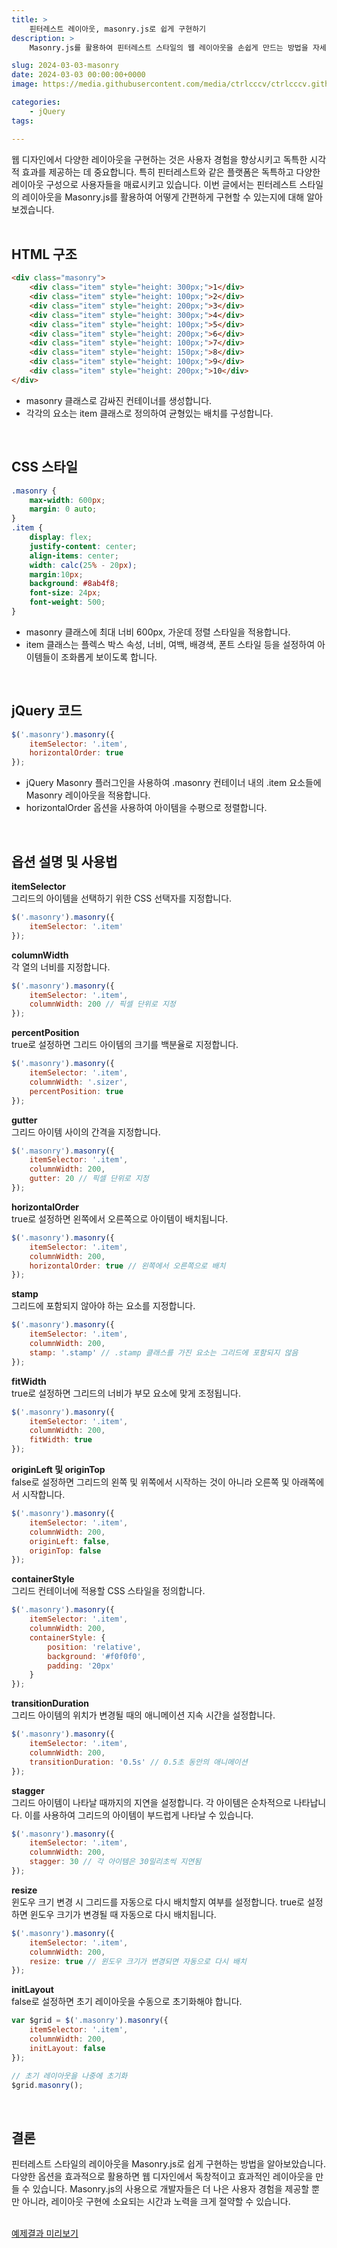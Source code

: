 ```yaml
---
title: >  
    핀터레스트 레이아웃, masonry.js로 쉽게 구현하기
description: >  
    Masonry.js를 활용하여 핀터레스트 스타일의 웹 레이아웃을 손쉽게 만드는 방법을 자세히 설명합니다. HTML, CSS, jQuery 코드를 사용하여 사용자 경험을 개선하고 다양한 디자인을 구현하는 효과적인 방법을 제시하고 있습니다.  

slug: 2024-03-03-masonry
date: 2024-03-03 00:00:00+0000
image: https://media.githubusercontent.com/media/ctrlcccv/ctrlcccv.github.io/master/assets/img/post/2024-03-03-masonry.webp

categories:
    - jQuery
tags:

---
```

웹 디자인에서 다양한 레이아웃을 구현하는 것은 사용자 경험을 향상시키고 독특한 시각적 효과를 제공하는 데 중요합니다. 특히 핀터레스트와 같은 플랫폼은 독특하고 다양한 레이아웃 구성으로 사용자들을 매료시키고 있습니다. 이번 글에서는 핀터레스트 스타일의 레이아웃을 Masonry.js를 활용하여 어떻게 간편하게 구현할 수 있는지에 대해 알아보겠습니다.  
<br>

## HTML 구조

```html
<div class="masonry">
    <div class="item" style="height: 300px;">1</div>
    <div class="item" style="height: 100px;">2</div>
    <div class="item" style="height: 200px;">3</div>
    <div class="item" style="height: 300px;">4</div>
    <div class="item" style="height: 100px;">5</div>
    <div class="item" style="height: 200px;">6</div>
    <div class="item" style="height: 100px;">7</div>
    <div class="item" style="height: 150px;">8</div>
    <div class="item" style="height: 100px;">9</div>
    <div class="item" style="height: 200px;">10</div>
</div>
```
* masonry 클래스로 감싸진 컨테이너를 생성합니다.
* 각각의 요소는 item 클래스로 정의하여 균형있는 배치를 구성합니다.  
<br>

## CSS 스타일
```css
.masonry { 
    max-width: 600px; 
    margin: 0 auto; 
}
.item { 
    display: flex; 
    justify-content: center; 
    align-items: center; 
    width: calc(25% - 20px); 
    margin:10px; 
    background: #8ab4f8; 
    font-size: 24px; 
    font-weight: 500; 
}
```
* masonry 클래스에 최대 너비 600px, 가운데 정렬 스타일을 적용합니다.
* item 클래스는 플렉스 박스 속성, 너비, 여백, 배경색, 폰트 스타일 등을 설정하여 아이템들이 조화롭게 보이도록 합니다.  
<br>

## jQuery 코드
```js
$('.masonry').masonry({
    itemSelector: '.item',
    horizontalOrder: true
});
```
<script async src="https://pagead2.googlesyndication.com/pagead/js/adsbygoogle.js?client=ca-pub-8535540836842352" crossorigin="anonymous"></script>
<ins class="adsbygoogle"
     style="display:block; text-align:center;"
     data-ad-layout="in-article"
     data-ad-format="fluid"
     data-ad-client="ca-pub-8535540836842352"
     data-ad-slot="2974559225"></ins>
<script>
     (adsbygoogle = window.adsbygoogle || []).push({});
</script>

* jQuery Masonry 플러그인을 사용하여 .masonry 컨테이너 내의 .item 요소들에 Masonry 레이아웃을 적용합니다.
* horizontalOrder 옵션을 사용하여 아이템을 수평으로 정렬합니다.  
<br>

## 옵션 설명 및 사용법

**itemSelector**  
그리드의 아이템을 선택하기 위한 CSS 선택자를 지정합니다.
```js
$('.masonry').masonry({
    itemSelector: '.item'
});
```

**columnWidth**  
각 열의 너비를 지정합니다.
```js
$('.masonry').masonry({
    itemSelector: '.item',
    columnWidth: 200 // 픽셀 단위로 지정
});
```

**percentPosition**  
true로 설정하면 그리드 아이템의 크기를 백분율로 지정합니다.
```js
$('.masonry').masonry({
    itemSelector: '.item',
    columnWidth: '.sizer',
    percentPosition: true
});
```

**gutter**  
그리드 아이템 사이의 간격을 지정합니다.  
```js
$('.masonry').masonry({
    itemSelector: '.item',
    columnWidth: 200,
    gutter: 20 // 픽셀 단위로 지정
});
```

**horizontalOrder**  
true로 설정하면 왼쪽에서 오른쪽으로 아이템이 배치됩니다.  
```js
$('.masonry').masonry({
    itemSelector: '.item',
    columnWidth: 200,
    horizontalOrder: true // 왼쪽에서 오른쪽으로 배치
});
```

**stamp**  
그리드에 포함되지 않아야 하는 요소를 지정합니다.  
```js
$('.masonry').masonry({
    itemSelector: '.item',
    columnWidth: 200,
    stamp: '.stamp' // .stamp 클래스를 가진 요소는 그리드에 포함되지 않음
});
```

**fitWidth**  
true로 설정하면 그리드의 너비가 부모 요소에 맞게 조정됩니다.  
```js
$('.masonry').masonry({
    itemSelector: '.item',
    columnWidth: 200,
    fitWidth: true
});
```

**originLeft 및 originTop**  
false로 설정하면 그리드의 왼쪽 및 위쪽에서 시작하는 것이 아니라 오른쪽 및 아래쪽에서 시작합니다.  
```js
$('.masonry').masonry({
    itemSelector: '.item',
    columnWidth: 200,
    originLeft: false,
    originTop: false
});
```

**containerStyle**  
그리드 컨테이너에 적용할 CSS 스타일을 정의합니다.  
```js
$('.masonry').masonry({
    itemSelector: '.item',
    columnWidth: 200,
    containerStyle: {
        position: 'relative',
        background: '#f0f0f0',
        padding: '20px'
    }
});
```

**transitionDuration**  
그리드 아이템의 위치가 변경될 때의 애니메이션 지속 시간을 설정합니다.  
```js
$('.masonry').masonry({
    itemSelector: '.item',
    columnWidth: 200,
    transitionDuration: '0.5s' // 0.5초 동안의 애니메이션
});
```

**stagger**  
그리드 아이템이 나타날 때까지의 지연을 설정합니다. 각 아이템은 순차적으로 나타납니다. 이를 사용하여 그리드의 아이템이 부드럽게 나타날 수 있습니다.  
```js
$('.masonry').masonry({
    itemSelector: '.item',
    columnWidth: 200,
    stagger: 30 // 각 아이템은 30밀리초씩 지연됨
});
```

**resize**  
윈도우 크기 변경 시 그리드를 자동으로 다시 배치할지 여부를 설정합니다. true로 설정하면 윈도우 크기가 변경될 때 자동으로 다시 배치됩니다.  
```js
$('.masonry').masonry({
    itemSelector: '.item',
    columnWidth: 200,
    resize: true // 윈도우 크기가 변경되면 자동으로 다시 배치
});
```

**initLayout**  
false로 설정하면 초기 레이아웃을 수동으로 초기화해야 합니다.  
```js
var $grid = $('.masonry').masonry({
    itemSelector: '.item',
    columnWidth: 200,
    initLayout: false
});

// 초기 레이아웃을 나중에 초기화
$grid.masonry();
```
<br>

## 결론
핀터레스트 스타일의 레이아웃을 Masonry.js로 쉽게 구현하는 방법을 알아보았습니다. 다양한 옵션을 효과적으로 활용하면 웹 디자인에서 독창적이고 효과적인 레이아웃을 만들 수 있습니다. Masonry.js의 사용으로 개발자들은 더 나은 사용자 경험을 제공할 뿐만 아니라, 레이아웃 구현에 소요되는 시간과 노력을 크게 절약할 수 있습니다.   
<br>

<div class="btn_wrap">
    <a href="https://ctrlcccv.github.io/ctrlcccv-demo/2024-03-03-masonry/" target="_blank">예제결과 미리보기</a>
</div>

